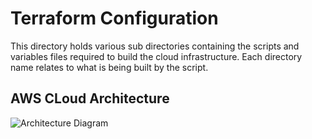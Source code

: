 # Terraform Configuration
This directory holds various sub directories containing the scripts and variables files required to build the cloud infrastructure. Each directory name relates to what is being built by the script.

## AWS CLoud Architecture
![Architecture Diagram](Architecture-Diagram.png)

